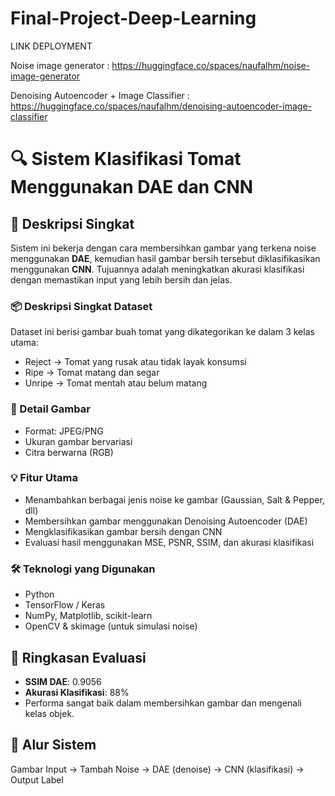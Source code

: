 # Final-Project-Deep-Learning
LINK DEPLOYMENT

Noise image generator : https://huggingface.co/spaces/naufalhm/noise-image-generator

Denoising Autoencoder + Image Classifier : https://huggingface.co/spaces/naufalhm/denoising-autoencoder-image-classifier

# 🔍 Sistem Klasifikasi Tomat Menggunakan DAE dan CNN

## 📌 Deskripsi Singkat

Sistem ini bekerja dengan cara membersihkan gambar yang terkena noise menggunakan **DAE**, kemudian hasil gambar bersih tersebut diklasifikasikan menggunakan **CNN**. Tujuannya adalah meningkatkan akurasi klasifikasi dengan memastikan input yang lebih bersih dan jelas.

### 📦 Deskripsi Singkat Dataset
Dataset ini berisi gambar buah tomat yang dikategorikan ke dalam 3 kelas utama:
- Reject → Tomat yang rusak atau tidak layak konsumsi
- Ripe → Tomat matang dan segar
- Unripe → Tomat mentah atau belum matang

### 📸 Detail Gambar
- Format: JPEG/PNG
- Ukuran gambar bervariasi
- Citra berwarna (RGB)

### 💡 Fitur Utama
- Menambahkan berbagai jenis noise ke gambar (Gaussian, Salt & Pepper, dll)
- Membersihkan gambar menggunakan Denoising Autoencoder (DAE)
- Mengklasifikasikan gambar bersih dengan CNN
- Evaluasi hasil menggunakan MSE, PSNR, SSIM, dan akurasi klasifikasi

### 🛠️ Teknologi yang Digunakan
- Python
- TensorFlow / Keras
- NumPy, Matplotlib, scikit-learn
- OpenCV & skimage (untuk simulasi noise)

## 🧪 Ringkasan Evaluasi
- **SSIM DAE**: 0.9056
- **Akurasi Klasifikasi**: 88%
- Performa sangat baik dalam membersihkan gambar dan mengenali kelas objek.


## 📸 Alur Sistem
Gambar Input → Tambah Noise → DAE (denoise) → CNN (klasifikasi) → Output Label


